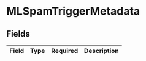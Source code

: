 # MLSpamTriggerMetadata


## Fields

| Field       | Type        | Required    | Description |
| ----------- | ----------- | ----------- | ----------- |